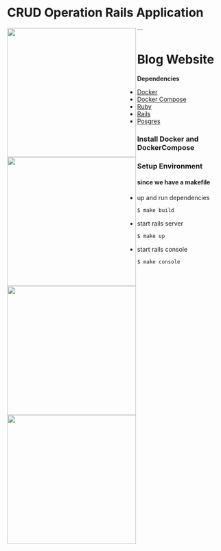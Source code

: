 # CRUD Operation Rails Application

<img src="https://m7madmagdy.github.io/pages/blogUsersApp.png" width="300" align="left"/>
<img src="https://m7madmagdy.github.io/pages/eRails.png" width="300" align="left"/>
<img src="https://m7madmagdy.github.io/pages/nRails.png" width="300" align="left"/>
<img src="https://m7madmagdy.github.io/pages/blogApi.png" width="300" align="left"/>
```

# Blog Website

**Dependencies**

- [Docker](https://www.docker.com/)
- [Docker Compose](https://docs.docker.com/compose/install/)
- [Ruby](https://github.com/ruby/ruby)
- [Rails](https://github.com/rails/rails)
- [Posgres](https://www.postgresql.org/about/news/postgresql-13-released-2077/)

### Install Docker and DockerCompose

### Setup Environment

#### since we have a makefile

- up and run dependencies
```sh
$ make build
```

- start rails server
```sh
$ make up
```

- start rails console
```sh
$ make console
```
